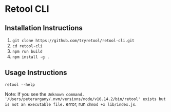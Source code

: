 # Retool CLI

## Installation Instructions

1. `git clone https://github.com/tryretool/retool-cli.git`
2. `cd retool-cli`
3. `npm run build`
4. `npm install -g .`

## Usage Instructions

`retool --help`

Note: If you see the `Unknown command. '/Users/peterargany/.nvm/versions/node/v16.14.2/bin/retool' exists but is not an executable file.` error, run `chmod +x lib/index.js`.

